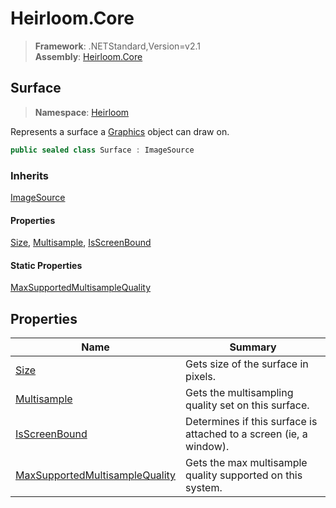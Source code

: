# Heirloom.Core

> **Framework**: .NETStandard,Version=v2.1  
> **Assembly**: [Heirloom.Core][0]  

## Surface

> **Namespace**: [Heirloom][0]  

Represents a surface a [Graphics][1] object can draw on.

```cs
public sealed class Surface : ImageSource
```

### Inherits

[ImageSource][2]

#### Properties

[Size][3], [Multisample][4], [IsScreenBound][5]

#### Static Properties

[MaxSupportedMultisampleQuality][6]

## Properties

| Name                                | Summary                                                            |
|-------------------------------------|--------------------------------------------------------------------|
| [Size][3]                           | Gets size of the surface in pixels.                                |
| [Multisample][4]                    | Gets the multisampling quality set on this surface.                |
| [IsScreenBound][5]                  | Determines if this surface is attached to a screen (ie, a window). |
| [MaxSupportedMultisampleQuality][6] | Gets the max multisample quality supported on this system.         |

[0]: ../../Heirloom.Core.md
[1]: Graphics.md
[2]: ImageSource.md
[3]: Surface/Size.md
[4]: Surface/Multisample.md
[5]: Surface/IsScreenBound.md
[6]: Surface/MaxSupportedMultisampleQuality.md
